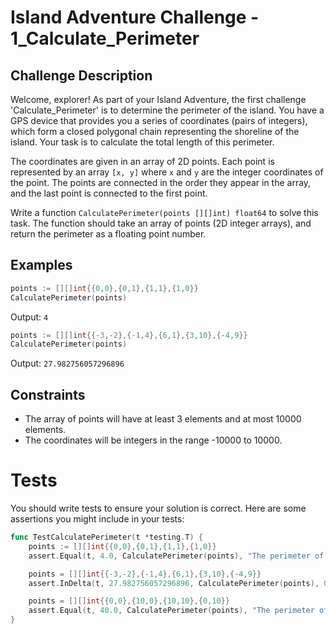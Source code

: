# Island Adventure Challenge - 1_Calculate_Perimeter

## Challenge Description

Welcome, explorer! As part of your Island Adventure, the first challenge 'Calculate_Perimeter' is to determine the perimeter of the island. You have a GPS device that provides you a series of coordinates (pairs of integers), which form a closed polygonal chain representing the shoreline of the island. Your task is to calculate the total length of this perimeter.

The coordinates are given in an array of 2D points. Each point is represented by an array `[x, y]` where `x` and `y` are the integer coordinates of the point. The points are connected in the order they appear in the array, and the last point is connected to the first point.

Write a function `CalculatePerimeter(points [][]int) float64` to solve this task. The function should take an array of points (2D integer arrays), and return the perimeter as a floating point number.

## Examples

```go
points := [][]int{{0,0},{0,1},{1,1},{1,0}}
CalculatePerimeter(points)
```
Output: `4`

```go
points := [][]int{{-3,-2},{-1,4},{6,1},{3,10},{-4,9}}
CalculatePerimeter(points)
```
Output: `27.982756057296896`

## Constraints

- The array of points will have at least 3 elements and at most 10000 elements.
- The coordinates will be integers in the range -10000 to 10000.

# Tests

You should write tests to ensure your solution is correct. Here are some assertions you might include in your tests:

```go
func TestCalculatePerimeter(t *testing.T) {
    points := [][]int{{0,0},{0,1},{1,1},{1,0}}
    assert.Equal(t, 4.0, CalculatePerimeter(points), "The perimeter of a unit square should be 4")

    points = [][]int{{-3,-2},{-1,4},{6,1},{3,10},{-4,9}}
    assert.InDelta(t, 27.982756057296896, CalculatePerimeter(points), 0.0000001, "The perimeter calculation should be accurate to within a small delta")

    points = [][]int{{0,0},{10,0},{10,10},{0,10}}
    assert.Equal(t, 40.0, CalculatePerimeter(points), "The perimeter of a square with side length 10 should be 40")
}
```
